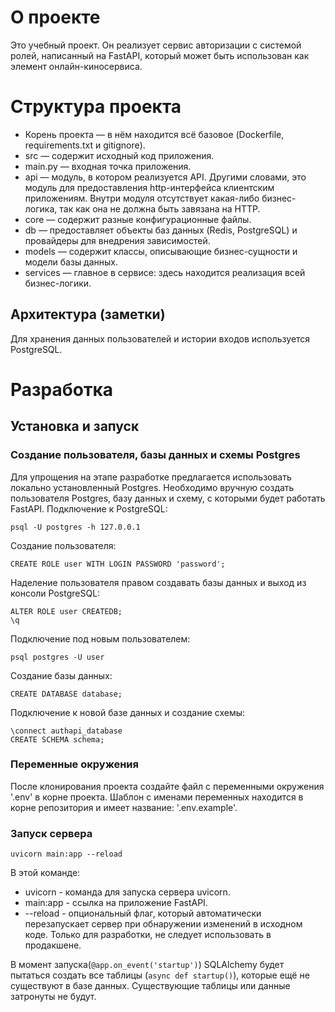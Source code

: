 # О проекте
Это учебный проект. Он реализует сервис авторизации с системой ролей, написанный на FastAPI, который может быть использован как элемент  онлайн-киносервиса.


# Структура проекта
- Корень проекта — в нём находится всё базовое (Dockerfile, requirements.txt и gitignore).
- src — содержит исходный код приложения.
- main.py — входная точка приложения.
- api — модуль, в котором реализуется API. Другими словами, это модуль для предоставления http-интерфейса клиентским приложениям. Внутри модуля отсутствует какая-либо бизнес-логика, так как она не должна быть завязана на HTTP.
- core — содержит разные конфигурационные файлы.
- db — предоставляет объекты баз данных (Redis, PostgreSQL) и провайдеры для внедрения зависимостей.
- models — содержит классы, описывающие бизнес-сущности и модели базы данных.
- services — главное в сервисе: здесь находится реализация всей бизнес-логики.


## Архитектура (заметки)
Для хранения данных пользователей и истории входов используется PostgreSQL.


# Разработка

## Установка и запуск

### Создание пользователя, базы данных и схемы Postgres
Для упрощения на этапе разработке предлагается использовать локально установленный Postgres.
Необходимо вручную создать пользователя Postgres, базу данных и схему, с которыми будет работать FastAPI.
Подключение к PostgreSQL:
```
psql -U postgres -h 127.0.0.1
```

Создание пользователя:
```
CREATE ROLE user WITH LOGIN PASSWORD 'password';
```

Наделение пользователя правом создавать базы данных и выход из консоли PostgreSQL:

```
ALTER ROLE user CREATEDB;
\q
```

Подключение под новым пользователем:
```
psql postgres -U user
```

Создание базы данных:
```
CREATE DATABASE database;
```

Подключение к новой базе данных и создание схемы:
```
\connect authapi_database
CREATE SCHEMA schema;
```

### Переменные окружения
После клонирования проекта создайте файл с переменными окружения '.env' в корне проекта.
Шаблон с именами переменных находится в корне репозитория и имеет название: '.env.example'.

### Запуск сервера

```
uvicorn main:app --reload
```

В этой команде:
- uvicorn - команда для запуска сервера uvicorn.
- main:app - ссылка на приложение FastAPI.
- --reload - опциональный флаг, который автоматически перезапускает сервер при обнаружении изменений в исходном коде. Только для разработки, не следует использовать в продакшене.

В момент запуска(`@app.on_event('startup')`) SQLAlchemy будет пытаться создать все таблицы (`async def startup()`), которые ещё не существуют в базе данных. Существующие таблицы или данные затронуты не будут.




